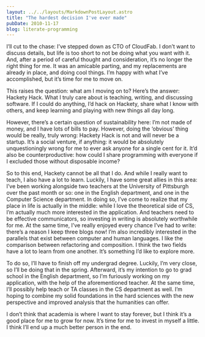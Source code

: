 ```yaml
---
layout: ../../layouts/MarkdownPostLayout.astro
title: "The hardest decision I've ever made"
pubDate: 2010-11-17
blog: literate-programming
---
```



I’ll cut to the chase: I’ve stepped down as CTO of CloudFab. I don’t want to discuss details, but life is too short to not be doing what you want with it. And, after a period of careful thought and consideration, it’s no longer the right thing for me. It was an amicable parting, and my replacements are already in place, and doing cool things. I’m happy with what I’ve accomplished, but it’s time for me to move on.

This raises the question: what am I moving on to? Here’s the answer: Hackety Hack. What I truly care about is teaching, writing, and discussing software. If I could do anything, I’d hack on Hackety, share what I know with others, and keep learning and playing with new things all day long.

However, there’s a certain question of sustainability here: I’m not made of money, and I have lots of bills to pay. However, doing the ‘obvious’ thing would be really, truly wrong: Hackety Hack is not and will never be a startup. It’s a social venture, if anything: it would be absolutely unquestioningly wrong for me to ever ask anyone for a single cent for it. It’d also be counterproductive: how could I share programming with everyone if I excluded those without disposable income?

So to this end, Hackety cannot be all that I do. And while I really want to teach, I also have a lot to learn. Luckily, I have some great allies in this area: I’ve been working alongside two teachers at the University of Pittsburgh over the past month or so: one in the English department, and one in the Computer Science department. In doing so, I’ve come to realize that my place in life is actually in the middle: while I love the theoretical side of CS, I’m actually much more interested in the application. And teachers need to be effective communicators, so investing in writing is absolutely worthwhile for me. At the same time, I’ve really enjoyed every chance I’ve had to write: there’s a reason I keep three blogs now! I’m also incredibly interested in the parallels that exist between computer and human languages. I like the comparison between refactoring and composition. I think the two fields have a lot to learn from one another. It’s something I’d like to explore more.

To do so, I’ll have to finish off my undergrad degree. Luckily, I’m very close, so I’ll be doing that in the spring. Afterward, it’s my intention to go to grad school in the English department, so I’m furiously working on my application, with the help of the aforementioned teacher. At the same time, I’ll possibly help teach or TA classes in the CS department as well. I’m hoping to combine my solid foundations in the hard sciences with the new perspective and improved analysis that the humanities can offer.

I don’t think that academia is where I want to stay forever, but I think it’s a good place for me to grow for now. It’s time for me to invest in myself a little. I think I’ll end up a much better person in the end.
